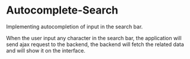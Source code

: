 # Autocomplete-Search
Implementing autocompletion of input in the search bar.

When the user input any character in the search bar, the application will send ajax request to the backend, the backend will fetch the related data and will show it on the interface.
